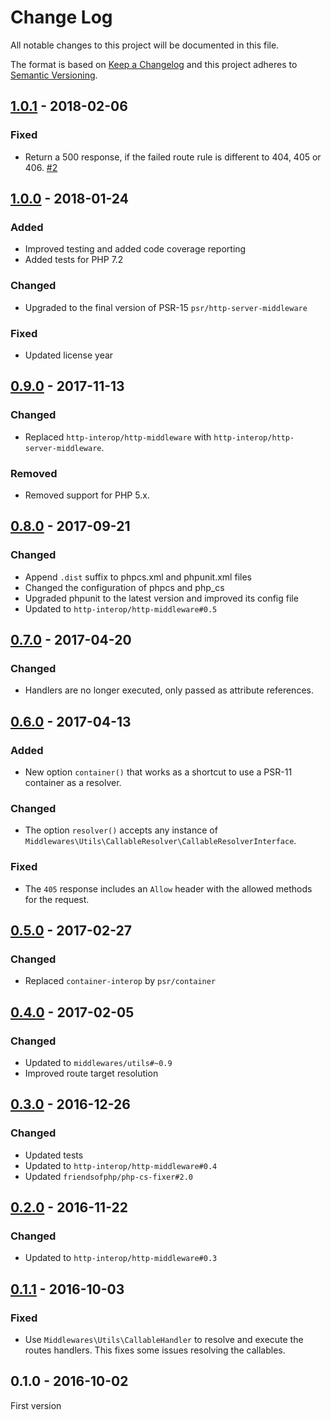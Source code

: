 # Change Log

All notable changes to this project will be documented in this file.

The format is based on [Keep a Changelog](http://keepachangelog.com/) 
and this project adheres to [Semantic Versioning](http://semver.org/).

## [1.0.1] - 2018-02-06

### Fixed

- Return a 500 response, if the failed route rule is different to 404, 405 or 406. [#2](https://github.com/middlewares/aura-router/pull/2)

## [1.0.0] - 2018-01-24

### Added

- Improved testing and added code coverage reporting
- Added tests for PHP 7.2

### Changed

- Upgraded to the final version of PSR-15 `psr/http-server-middleware`

### Fixed

- Updated license year

## [0.9.0] - 2017-11-13

### Changed

- Replaced `http-interop/http-middleware` with  `http-interop/http-server-middleware`.

### Removed

- Removed support for PHP 5.x.

## [0.8.0] - 2017-09-21

### Changed

- Append `.dist` suffix to phpcs.xml and phpunit.xml files
- Changed the configuration of phpcs and php_cs
- Upgraded phpunit to the latest version and improved its config file
- Updated to `http-interop/http-middleware#0.5`

## [0.7.0] - 2017-04-20

### Changed

- Handlers are no longer executed, only passed as attribute references.

## [0.6.0] - 2017-04-13

### Added

- New option `container()` that works as a shortcut to use a PSR-11 container as a resolver.

### Changed

- The option `resolver()` accepts any instance of `Middlewares\Utils\CallableResolver\CallableResolverInterface`.

### Fixed

- The `405` response includes an `Allow` header with the allowed methods for the request.

## [0.5.0] - 2017-02-27

### Changed

- Replaced `container-interop` by `psr/container`

## [0.4.0] - 2017-02-05

### Changed

- Updated to `middlewares/utils#~0.9`
- Improved route target resolution

## [0.3.0] - 2016-12-26

### Changed

- Updated tests
- Updated to `http-interop/http-middleware#0.4`
- Updated `friendsofphp/php-cs-fixer#2.0`

## [0.2.0] - 2016-11-22

### Changed

- Updated to `http-interop/http-middleware#0.3`

## [0.1.1] - 2016-10-03

### Fixed

- Use `Middlewares\Utils\CallableHandler` to resolve and execute the routes handlers. This fixes some issues resolving the callables.

## 0.1.0 - 2016-10-02

First version

[1.0.1]: https://github.com/middlewares/aura-router/compare/v1.0.0...v1.0.1
[1.0.0]: https://github.com/middlewares/aura-router/compare/v0.9.0...v1.0.0
[0.9.0]: https://github.com/middlewares/aura-router/compare/v0.8.0...v0.9.0
[0.8.0]: https://github.com/middlewares/aura-router/compare/v0.7.0...v0.8.0
[0.7.0]: https://github.com/middlewares/aura-router/compare/v0.6.0...v0.7.0
[0.6.0]: https://github.com/middlewares/aura-router/compare/v0.5.0...v0.6.0
[0.5.0]: https://github.com/middlewares/aura-router/compare/v0.4.0...v0.5.0
[0.4.0]: https://github.com/middlewares/aura-router/compare/v0.3.0...v0.4.0
[0.3.0]: https://github.com/middlewares/aura-router/compare/v0.2.0...v0.3.0
[0.2.0]: https://github.com/middlewares/aura-router/compare/v0.1.1...v0.2.0
[0.1.1]: https://github.com/middlewares/aura-router/compare/v0.1.0...v0.1.1
